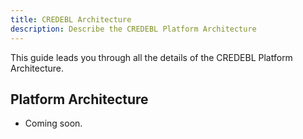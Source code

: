 ```yaml
---
title: CREDEBL Architecture
description: Describe the CREDEBL Platform Architecture
---
```


This guide leads you through all the details of the CREDEBL Platform Architecture.

## Platform Architecture

- Coming soon.
